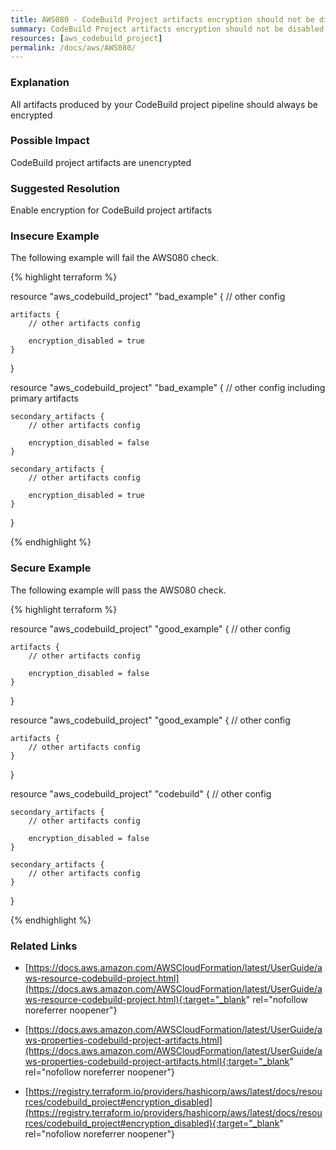 ```yaml
---
title: AWS080 - CodeBuild Project artifacts encryption should not be disabled
summary: CodeBuild Project artifacts encryption should not be disabled 
resources: [aws_codebuild_project] 
permalink: /docs/aws/AWS080/
---
```

### Explanation


All artifacts produced by your CodeBuild project pipeline should always be encrypted


### Possible Impact
CodeBuild project artifacts are unencrypted

### Suggested Resolution
Enable encryption for CodeBuild project artifacts


### Insecure Example

The following example will fail the AWS080 check.

{% highlight terraform %}

resource "aws_codebuild_project" "bad_example" {
	// other config

	artifacts {
		// other artifacts config

		encryption_disabled = true
	}
}

resource "aws_codebuild_project" "bad_example" {
	// other config including primary artifacts

	secondary_artifacts {
		// other artifacts config
		
		encryption_disabled = false
	}

	secondary_artifacts {
		// other artifacts config

		encryption_disabled = true
	}
}

{% endhighlight %}



### Secure Example

The following example will pass the AWS080 check.

{% highlight terraform %}

resource "aws_codebuild_project" "good_example" {
	// other config

	artifacts {
		// other artifacts config

		encryption_disabled = false
	}
}

resource "aws_codebuild_project" "good_example" {
	// other config

	artifacts {
		// other artifacts config
	}
}

resource "aws_codebuild_project" "codebuild" {
	// other config

	secondary_artifacts {
		// other artifacts config

		encryption_disabled = false
	}

	secondary_artifacts {
		// other artifacts config
	}
}

{% endhighlight %}



### Related Links


- [https://docs.aws.amazon.com/AWSCloudFormation/latest/UserGuide/aws-resource-codebuild-project.html](https://docs.aws.amazon.com/AWSCloudFormation/latest/UserGuide/aws-resource-codebuild-project.html){:target="_blank" rel="nofollow noreferrer noopener"}

- [https://docs.aws.amazon.com/AWSCloudFormation/latest/UserGuide/aws-properties-codebuild-project-artifacts.html](https://docs.aws.amazon.com/AWSCloudFormation/latest/UserGuide/aws-properties-codebuild-project-artifacts.html){:target="_blank" rel="nofollow noreferrer noopener"}

- [https://registry.terraform.io/providers/hashicorp/aws/latest/docs/resources/codebuild_project#encryption_disabled](https://registry.terraform.io/providers/hashicorp/aws/latest/docs/resources/codebuild_project#encryption_disabled){:target="_blank" rel="nofollow noreferrer noopener"}


